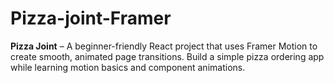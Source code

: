 # Pizza-joint-Framer
**Pizza Joint** – A beginner-friendly React project that uses Framer Motion to create smooth, animated page transitions. Build a simple pizza ordering app while learning motion basics and component animations.
